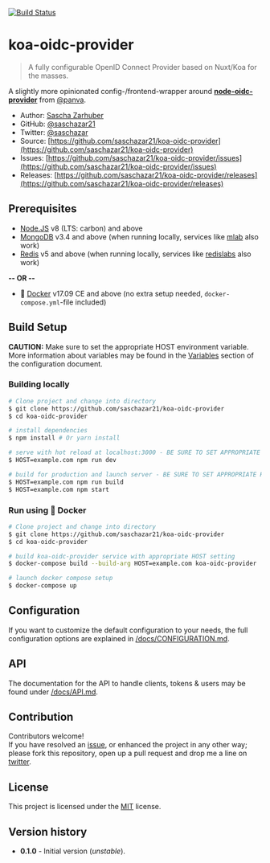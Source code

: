 [![Build Status](https://travis-ci.org/saschazar21/koa-oidc-provider.svg?branch=master)](https://travis-ci.org/saschazar21/koa-oidc-provider)

# koa-oidc-provider
> A fully configurable OpenID Connect Provider based on Nuxt/Koa for the masses.

A slightly more opinionated config-/frontend-wrapper around **[node-oidc-provider](https://github.com/panva/node-oidc-provider)** from [@panva](https://github.com/panva).

* Author: [Sascha Zarhuber](https://sascha.work)
* GitHub: [@saschazar21](https://github.com/saschazar21)
* Twitter: [@saschazar](https://twitter.com/saschazar)
* Source: [https://github.com/saschazar21/koa-oidc-provider](https://github.com/saschazar21/koa-oidc-provider)
* Issues: [https://github.com/saschazar21/koa-oidc-provider/issues](https://github.com/saschazar21/koa-oidc-provider/issues)
* Releases: [https://github.com/saschazar21/koa-oidc-provider/releases](https://github.com/saschazar21/koa-oidc-provider/releases)

## Prerequisites

* [Node.JS](https://nodejs.org) v8 (LTS: carbon) and above
* [MongoDB](https://www.mongodb.com/) v3.4 and above (when running locally, services like [mlab](https://mlab.com) also work)
* [Redis](https://redis.io/) v5 and above (when running locally, services like [redislabs](https://redislabs.com/) also work)

**-- OR --**

* :whale: [Docker](https://www.docker.com/community/open-source) v17.09 CE and above (no extra setup needed, `docker-compose.yml`-file included)

## Build Setup

**CAUTION:** Make sure to set the appropriate HOST environment variable. More information about variables may be found in the [Variables](/docs/CONFIGURATION.md#variables) section of the configuration document.

### Building locally

``` bash
# Clone project and change into directory
$ git clone https://github.com/saschazar21/koa-oidc-provider
$ cd koa-oidc-provider

# install dependencies
$ npm install # Or yarn install

# serve with hot reload at localhost:3000 - BE SURE TO SET APPROPRIATE HOST!
$ HOST=example.com npm run dev

# build for production and launch server - BE SURE TO SET APPROPRIATE HOST!
$ HOST=example.com npm run build
$ HOST=example.com npm start
```

### Run using :whale: Docker

``` bash
# Clone project and change into directory
$ git clone https://github.com/saschazar21/koa-oidc-provider
$ cd koa-oidc-provider

# build koa-oidc-provider service with appropriate HOST setting
$ docker-compose build --build-arg HOST=example.com koa-oidc-provider

# launch docker compose setup
$ docker-compose up
```

## Configuration

If you want to customize the default configuration to your needs, the full configuration options are explained in [/docs/CONFIGURATION.md](/docs/CONFIGURATION.md).

## API

The documentation for the API to handle clients, tokens & users may be found under [/docs/API.md](/docs/API.md).

## Contribution

Contributors welcome!  
If you have resolved an [issue](https://github.com/saschazar21/koa-oidc-provider/issues), or enhanced the project in any other way; please fork this repository, open up a pull request and drop me a line on [twitter](https://twitter.com/saschazar).

## License

This project is licensed under the [MIT](/LICENSE.md) license.

## Version history

* **0.1.0** - Initial version (*unstable*).